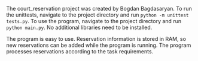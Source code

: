 The court_reservation project was created by Bogdan Bagdasaryan. 
To run the unittests, navigate to the project directory and run `python -m unittest tests.py`.
To use the program, navigate to the project directory and run `python main.py`. 
No additional libraries need to be installed.

The program is easy to use. Reservation information is stored in RAM, so new reservations can be added while the program is running. 
The program processes reservations according to the task requirements.

